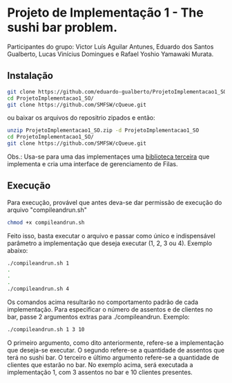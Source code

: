 # Projeto de Implementação 1 - The sushi bar problem.

Participantes do grupo: Victor Luís Aguilar Antunes, Eduardo dos Santos Gualberto, Lucas Vinícius Domingues e Rafael Yoshio Yamawaki Murata.

## Instalação

```bash
git clone https://github.com/eduardo-gualberto/ProjetoImplementacao1_SO.git
cd ProjetoImplementacao1_SO/
git clone https://github.com/SMFSW/cQueue.git
```
ou baixar os arquivos do repositrio zipados e então:

```bash
unzip ProjetoImplementacao1_SO.zip -d ProjetoImplementacao1_SO
cd ProjetoImplementacao1_SO/
git clone https://github.com/SMFSW/cQueue.git
```

Obs.: Usa-se para uma das implementaçes uma [biblioteca terceira](https://github.com/SMFSW/cQueue) que implementa e cria uma interface de gerenciamento de Filas.

## Execução

Para execução,  provável que antes deva-se dar permissão de execução do arquivo "compileandrun.sh"

```bash
chmod +x compileandrun.sh
```
Feito isso, basta executar o arquivo e passar como único e indispensável parâmetro a implementação que deseja executar (1, 2, 3 ou 4). Exemplo abaixo:

```bash
./compileandrun.sh 1
.
.
.
./compileandrun.sh 4
```
Os comandos acima resultarão no comportamento padrão de cada implementação. Para especificar o número de assentos e de clientes no bar, passe 2 argumentos extras para ./compileandrun. Exemplo:

```bash
./compileandrun.sh 1 3 10
```

O primeiro argumento, como dito anteriormente, refere-se a implementação que deseja-se executar. O segundo refere-se a quantidade de assentos que terá no sushi bar. O terceiro e último argumento refere-se a quantidade de clientes que estarão no bar. No exemplo acima, será executada a implementação 1, com 3 assentos no bar e 10 clientes presentes.
